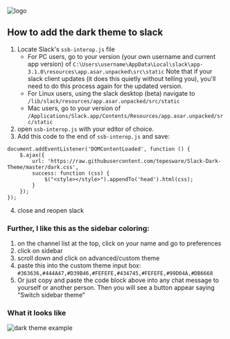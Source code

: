 ![logo](https://raw.githubusercontent.com/earlduque/Slack-Dark-Theme/master/brand-assets/slack-dark-theme-logo.png)

## How to add the dark theme to slack

1) Locate Slack's `ssb-interop.js` file
    * For PC users, go to your version (your own username and current app version) of 
`C:\Users\username\AppData\Local\slack\app-3.1.0\resources\app.asar.unpacked\src\static`
Note that if your slack client updates (it does this quietly without telling you), you'll need to do this process again for the updated version.
    * For Linux users, using the slack desktop (beta) navigate to `/lib/slack/resources/app.asar.unpacked/src/static`
    * Mac users, go to your version of 
`/Applications/Slack.app/Contents/Resources/app.asar.unpacked/src/static`
2) open `ssb-interop.js` with your editor of choice.
3) Add this code to the end of `ssb-interop.js` and save:
```
document.addEventListener('DOMContentLoaded', function () {
    $.ajax({
        url: 'https://raw.githubusercontent.com/tepesware/Slack-Dark-Theme/master/dark.css',
        success: function (css) {
            $("<style></style>").appendTo('head').html(css);
        }
    });
});
```
4) close and reopen slack

### Further, I like this as the sidebar coloring:

1) on the channel list at the top, click on your name and go to preferences
2) click on sidebar
3) scroll down and click on advanced/custom theme
4) paste this into the custom theme input box:
`#363636,#444A47,#D39B46,#FEFEFE,#434745,#FEFEFE,#99D04A,#DB6668`
5) Or just copy and paste the code block above into any chat message to yourself or another person. Then you will see a button appear saying "Switch sidebar theme"

### What it looks like
![dark theme example](https://raw.githubusercontent.com/earlduque/Slack-Dark-Theme/master/darktheme.png)
